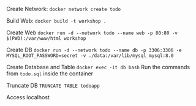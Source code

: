 Create Network:
```docker network create todo```

Build Web:
```docker build -t workshop .```

Create Web
```docker run -d --network todo --name web -p 80:80 -v $(PWD):/var/www/html workshop```

Create DB
```docker run -d --network todo --name db -p 3306:3306 -e MYSQL_ROOT_PASSWORD=secret -v ./data:/var/lib/mysql mysql:8.0```

Create Database and Table
```docker exec -it db bash```
Run the commands from `todo.sql` inside the container

Truncate DB
```TRUNCATE TABLE todoapp```

Access localhost
